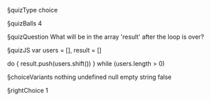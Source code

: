 §quizType
choice

§quizBalls
4


§quizQuestion
What will be in the array 'result'  after the loop is over?



§quizJS
var users = [], result = []

do {
  result.push(users.shift())
} while (users.length > 0)



§choiceVariants
nothing
undefined
null
empty string
false


§rightChoice
1
